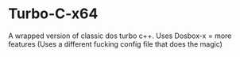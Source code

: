# Turbo-C-x64
A wrapped version of classic dos turbo c++. Uses Dosbox-x = more features
(Uses a different fucking config file that does the magic)
